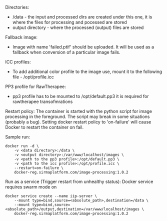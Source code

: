 Directories:
* /data - the input and processed dirs are created under this one, it is where the files for processing and pocessed are stored
* output directory - where the processed (output) files are stored

Fallback image:
* Image with name 'failed.ptif' should be uploaded. It will be used as a fallback when conversion of a particular image fails.

ICC profiles:
* To add additional color profile to the image use, mount it to the following file - /opt/profile.icc

PP3 profile for RawTherapee:
* pp3 profile has to be mounted to /opt/default.pp3 it is required for rawtherapee transofmrations

Restart policy:
The container is started with the python script for image processing in the foreground.
The script may break in some situations (probably a bug). Setting docker restart policy to 'on-failure' will cause Docker to restart the container on fail.

Sample run:
```
docker run -d \
	-v <data directory>:/data \
	-v <output directory>:/var/www/localhost/images \
	-v <path to the pp3 profile>:/opt/default.pp3 \
	-v <path to the icc profile>:/opt/profile.icc \
	--restart=on-failure \
	docker-reg.sirmaplatform.com/image-processing:1.0.2
```

Run as a service (Trigger restart from unhealthy status):
Docker service requires swarm mode on

```
docker service create --name iip-server \
	--mount type=bind,source=<absolute_path>,destination=/data \
	--mount type=bind,source=<absolute_path>/output,destination=/var/www/localhost/images \
	docker-reg.sirmaplatform.com/image-processing:1.0.2
```
